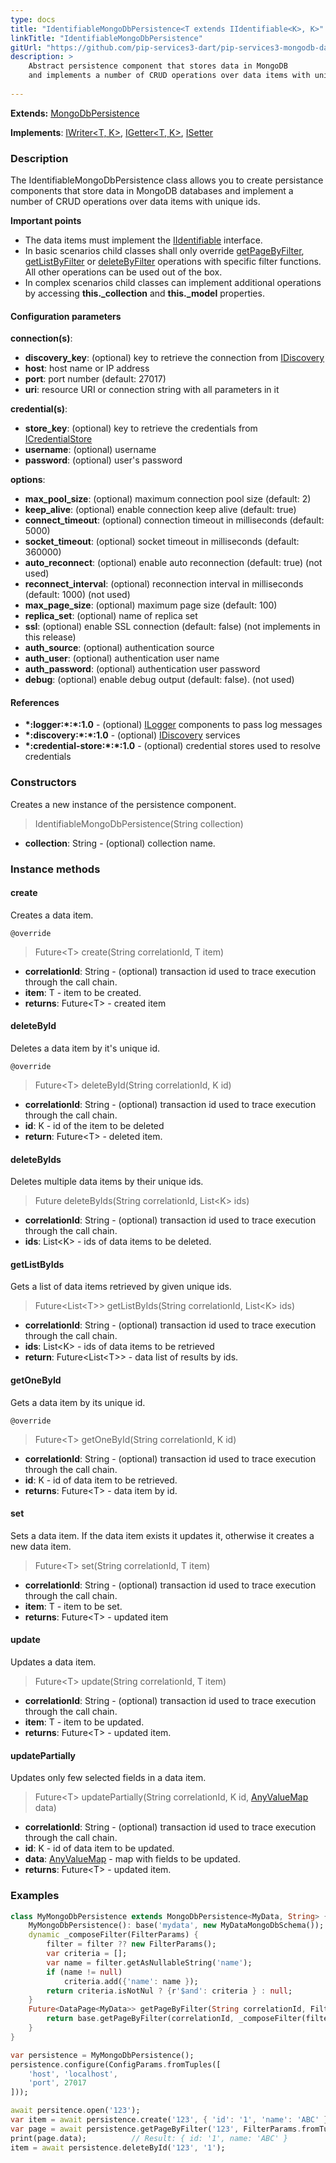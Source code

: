 ```yaml
---
type: docs
title: "IdentifiableMongoDbPersistence<T extends IIdentifiable<K>, K>"
linkTitle: "IdentifiableMongoDbPersistence"
gitUrl: "https://github.com/pip-services3-dart/pip-services3-mongodb-dart"
description: >
    Abstract persistence component that stores data in MongoDB
    and implements a number of CRUD operations over data items with unique ids.
    
---
```


**Extends:** [MongoDbPersistence<T>](../mongodb_persistence)

**Implements**: [IWriter<T, K>](../../../data/core/iwriter), [IGetter<T, K>](../../../data/core/igetter), [ISetter<T>](../../../data/core/isetter)


### Description

The IdentifiableMongoDbPersistence class allows you to create persistance components that store data in MongoDB databases and implement a number of CRUD operations over data items with unique ids.

**Important points**

- The data items must implement the [IIdentifiable](../../../commons/data/iidentifiable) interface.
- In basic scenarios child classes shall only override [getPageByFilter](../mongodb_persistence/#getpagebyfilter), [getListByFilter](../mongodb_persistence/#getlistbyfilter) or [deleteByFilter](../mongodb_persistence/#deletebyfilter)  operations with specific filter functions. All other operations can be used out of the box. 
- In complex scenarios child classes can implement additional operations by accessing **this._collection** and **this._model** properties.

#### Configuration parameters

**connection(s)**:
- **discovery_key**: (optional) key to retrieve the connection from [IDiscovery](../../../components/connect/idiscovery)
- **host**: host name or IP address
- **port**: port number (default: 27017)
- **uri**: resource URI or connection string with all parameters in it

**credential(s)**:
- **store_key**: (optional) key to retrieve the credentials from [ICredentialStore](../../../components/auth/icredential_store)
- **username**: (optional) username
- **password**: (optional) user's password

**options**:
- **max_pool_size**: (optional) maximum connection pool size (default: 2)
- **keep_alive**: (optional) enable connection keep alive (default: true)
- **connect_timeout**: (optional) connection timeout in milliseconds (default: 5000)
- **socket_timeout**: (optional) socket timeout in milliseconds (default: 360000)
- **auto_reconnect**: (optional) enable auto reconnection (default: true) (not used)
- **reconnect_interval**: (optional) reconnection interval in milliseconds (default: 1000) (not used)
- **max_page_size**: (optional) maximum page size (default: 100)
- **replica_set**: (optional) name of replica set
- **ssl**: (optional) enable SSL connection (default: false) (not implements in this release)
- **auth_source**: (optional) authentication source
- **auth_user**: (optional) authentication user name
- **auth_password**: (optional) authentication user password
- **debug**: (optional) enable debug output (default: false). (not used)

#### References
- **\*:logger:\*:\*:1.0** - (optional) [ILogger](../../../components/log/ilogger) components to pass log messages
- **\*:discovery:\*:\*:1.0** - (optional) [IDiscovery](../../../components/connect/idiscovery) services
- **\*:credential-store:\*:\*:1.0** - (optional) credential stores used to resolve credentials



### Constructors
Creates a new instance of the persistence component.

> IdentifiableMongoDbPersistence(String collection)

- **collection**: String - (optional) collection name.


### Instance methods


#### create
Creates a data item.

`@override`
> Future\<T\> create(String correlationId, T item)

- **correlationId**: String - (optional) transaction id used to trace execution through the call chain.
- **item**: T - item to be created.
- **returns**: Future\<T\> - created item


#### deleteById
Deletes a data item by it's unique id.

`@override`
> Future\<T\> deleteById(String correlationId, K id)

- **correlationId**: String - (optional) transaction id used to trace execution through the call chain.
- **id**: K - id of the item to be deleted
- **return**: Future\<T\> - deleted item.


#### deleteByIds
Deletes multiple data items by their unique ids.

> Future deleteByIds(String correlationId, List\<K\> ids)

- **correlationId**: String - (optional) transaction id used to trace execution through the call chain.
- **ids**: List\<K\> - ids of data items to be deleted.


#### getListByIds
Gets a list of data items retrieved by given unique ids.

> Future\<List\<T\>\> getListByIds(String correlationId, List\<K\> ids)

- **correlationId**: String - (optional) transaction id used to trace execution through the call chain.
- **ids**: List\<K\> - ids of data items to be retrieved
- **return**: Future\<List\<T\>\> - data list of results by ids.


#### getOneById
Gets a data item by its unique id.

`@override`
> Future\<T\> getOneById(String correlationId, K id)

- **correlationId**: String - (optional) transaction id used to trace execution through the call chain.
- **id**: K - id of data item to be retrieved.
- **returns**: Future\<T\> - data item by id.


#### set
Sets a data item. If the data item exists it updates it, otherwise it creates a new data item.

> Future\<T\> set(String correlationId, T item)

- **correlationId**: String - (optional) transaction id used to trace execution through the call chain.
- **item**: T - item to be set. 
- **returns**: Future\<T\> - updated item


#### update
Updates a data item.

> Future\<T\> update(String correlationId, T item)

- **correlationId**: String - (optional) transaction id used to trace execution through the call chain.
- **item**: T - item to be updated.
- **returns**: Future\<T\> - updated item.


#### updatePartially
Updates only few selected fields in a data item.

> Future\<T\> updatePartially(String correlationId, K id, [AnyValueMap](../../../commons/data/any_value_map) data)

- **correlationId**: String - (optional) transaction id used to trace execution through the call chain.
- **id**: K - id of data item to be updated.
- **data**: [AnyValueMap](../../../commons/data/any_value_map) - map with fields to be updated.
- **returns**: Future\<T\> - updated item.

### Examples

```dart
class MyMongoDbPersistence extends MongoDbPersistence<MyData, String> {
    MyMongoDbPersistence(): base('mydata', new MyDataMongoDbSchema());
    dynamic _composeFilter(FilterParams) {
        filter = filter ?? new FilterParams();
        var criteria = [];
        var name = filter.getAsNullableString('name');
        if (name != null)
            criteria.add({'name': name });
        return criteria.isNotNul ? {r'$and': criteria } : null;
    }
    Future<DataPage<MyData>> getPageByFilter(String correlationId, FilterParams filter, PagingParams paging) async {
        return base.getPageByFilter(correlationId, _composeFilter(filter), paging, null);
    }
}

var persistence = MyMongoDbPersistence();
persistence.configure(ConfigParams.fromTuples([
    'host', 'localhost',
    'port', 27017
]));

await persitence.open('123');
var item = await persistence.create('123', { 'id': '1', 'name': 'ABC' });
var page = await persistence.getPageByFilter('123', FilterParams.fromTuples(['name', 'ABC']), null);
print(page.data);          // Result: { id: '1', name: 'ABC' }
item = await persistence.deleteById('123', '1');

```
